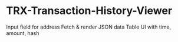 # TRX-Transaction-History-Viewer
Input field for address  Fetch &amp; render JSON data  Table UI with time, amount, hash
